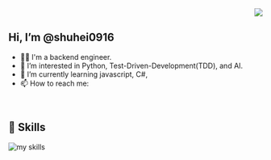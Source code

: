 <!---
shuhei0916/shuhei0916 is a ✨ special ✨ repository because its `README.md` (this file) appears on your GitHub profile.
You can click the Preview link to take a look at your changes.
--->

<div align="right">
  <img src="https://komarev.com/ghpvc/?username=shuhei0916" />
</div>

<!--
## <img src="https://media.giphy.com/media/hvRJCLFzcasrR4ia7z/giphy.gif" width="28">  
--->
## Hi, I’m @shuhei0916

- 🧑‍💻 I'm a backend engineer.
- 👀 I’m interested in Python, Test-Driven-Development(TDD), and AI.
- 🌱 I’m currently learning javascript, C#, 
- 📫 How to reach me: 
<br>


<!-- アイコンの選択肢一覧：https://arc.net/l/quote/zizyykfh -->
## 🌱 Skills
<img alt="my skills" src="https://skillicons.dev/icons?theme=dark&perline=7&i=linux,c,java,python,cs,docker,html,css,js,nodejs,ruby,go,godot,vscode" />
<br>


<!-- ライトモート：theme=light, ダークモート：theme=vue-dark  -->
<!-- ## 🏃‍♀️ Activities -->
<div align="left">
<!--   TODO: リンク切れの原因を調査する -->
<!--   <img alt="Top Langs" height="170px" src="https://github-readme-stats.vercel.app/api?username=shuhei0916&theme=vue-dark&layout=compact" /> -->
<!--   <img alt="github stats" height="170px" src="https://github-readme-stats.vercel.app/api/top-langs/?username=shuhei0916&theme=vue-dark&layout=compact" /> -->
</div>


<!--
Here are some ideas to get you started:

- 🔭 I’m currently working on ...
- 🌱 I’m currently learning ...
- 👯 I’m looking to collaborate on ...
- 🤔 I’m looking for help with ...
- 💬 Ask me about ...
- 📫 How to reach me: ...
- 😄 Pronouns: ...
- ⚡ Fun fact: ...
-->



